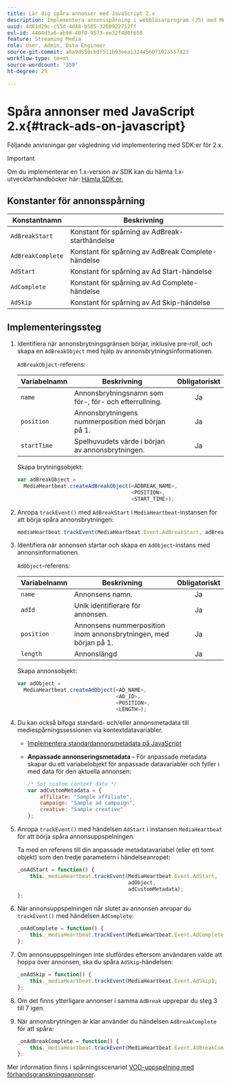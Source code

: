 ```yaml
---
title: Lär dig spåra annonser med JavaScript 2.x
description: Implementera annonsspårning i webbläsarprogram (JS) med Media SDK.
uuid: 4d81d29c-c55d-4d48-b505-3260922712ff
exl-id: 4404d3a6-ab98-40f0-9573-ee32f480f650
feature: Streaming Media
role: User, Admin, Data Engineer
source-git-commit: a6a9d550cbdf511b93eea132445607102a557823
workflow-type: tm+mt
source-wordcount: '359'
ht-degree: 2%

---
```


# Spåra annonser med JavaScript 2.x{#track-ads-on-javascript}

Följande anvisningar ger vägledning vid implementering med SDK:er för 2.x.

>[!IMPORTANT]
>
>Om du implementerar en 1.x-version av SDK kan du hämta 1.x-utvecklarhandböcker här: [Hämta SDK:er.](/help/getting-started/download-sdks.md)

## Konstanter för annonsspårning

| Konstantnamn | Beskrivning   |
|---|---|
| `AdBreakStart` | Konstant för spårning av AdBreak-starthändelse |
| `AdBreakComplete` | Konstant för spårning av AdBreak Complete-händelse |
| `AdStart` | Konstant för spårning av Ad Start-händelse |
| `AdComplete` | Konstant för spårning av Ad Complete-händelse |
| `AdSkip` | Konstant för spårning av Ad Skip-händelse |

## Implementeringssteg

1. Identifiera när annonsbrytningsgränsen börjar, inklusive pre-roll, och skapa en `AdBreakObject` med hjälp av annonsbrytningsinformationen.

   `AdBreakObject`-referens:

   | Variabelnamn | Beskrivning | Obligatoriskt |
   | --- | --- | :---: |
   | `name` | Annonsbrytningsnamn som för-, för- och efterrullning. | Ja |
   | `position` | Annonsbrytningens nummerposition med början på 1. | Ja |
   | `startTime` | Spelhuvudets värde i början av annonsbrytningen. | Ja |

   Skapa brytningsobjekt:

   ```js
   var adBreakObject =  
     MediaHeartbeat.createAdBreakObject(<ADBREAK_NAME>,  
                                        <POSITION>,  
                                        <START_TIME>);
   ```

1. Anropa `trackEvent()` med `AdBreakStart` i `MediaHeartbeat`-instansen för att börja spåra annonsbrytningen:

   ```js
   mediaHeartbeat.trackEvent(MediaHeartbeat.Event.AdBreakStart, adBreakObject);
   ```

1. Identifiera när annonsen startar och skapa en `AdObject`-instans med annonsinformationen.

   `AdObject`-referens:

   | Variabelnamn | Beskrivning | Obligatoriskt |
   | --- | --- | :---: |
   | `name` | Annonsens namn. | Ja |
   | `adId` | Unik identifierare för annonsen. | Ja |
   | `position` | Annonsens nummerposition inom annonsbrytningen, med början på 1. | Ja |
   | `length` | Annonslängd | Ja |

   Skapa annonsobjekt:

   ```js
   var adObject =  
     MediaHeartbeat.createAdObject(<AD_NAME>,  
                                   <AD_ID>,  
                                   <POSITION>,  
                                   <LENGTH>);
   ```

1. Du kan också bifoga standard- och/eller annonsmetadata till mediespårningssessionen via kontextdatavariabler.

   * [Implementera standardannonsmetadata på JavaScript](/help/use-cases/track-ads/impl-std-ad-metadata/impl-std-ad-md-js/impl-std-ad-metadata-js.md)
   * **Anpassade annonseringsmetadata -** För anpassade metadata skapar du ett variabelobjekt för anpassade datavariabler och fyller i med data för den aktuella annonsen:

     ```js
     /* Set custom context data */
     var adCustomMetadata = {
         affiliate: "Sample affiliate",
         campaign: "Sample ad campaign",
         creative: "Sample creative"
     };
     ```

1. Anropa `trackEvent()` med händelsen `AdStart` i instansen `MediaHeartbeat` för att börja spåra annonsuppspelningen.

   Ta med en referens till din anpassade metadatavariabel (eller ett tomt objekt) som den tredje parametern i händelseanropet:

   ```js
   _onAdStart = function() {
       this._mediaHeartbeat.trackEvent(MediaHeartbeat.Event.AdStart,  
                                       adObject,  
                                       adCustomMetadata);
   };
   ```

1. När annonsuppspelningen når slutet av annonsen anropar du `trackEvent()` med händelsen `AdComplete`:

   ```js
   _onAdComplete = function() {
       this._mediaHeartbeat.trackEvent(MediaHeartbeat.Event.AdComplete);
   };
   ```

1. Om annonsuppspelningen inte slutfördes eftersom användaren valde att hoppa över annonsen, ska du spåra `AdSkip`-händelsen:

   ```js
   _onAdSkip = function() {
       this._mediaHeartbeat.trackEvent(MediaHeartbeat.Event.AdSkip);
   };
   ```

1. Om det finns ytterligare annonser i samma `AdBreak` upprepar du steg 3 till 7 igen.
1. När annonsbrytningen är klar använder du händelsen `AdBreakComplete` för att spåra:

   ```js
   _onAdBreakComplete = function() {
       this._mediaHeartbeat.trackEvent(MediaHeartbeat.Event.AdBreakComplete);
   };
   ```

Mer information finns i spårningsscenariot [VOD-uppspelning med förhandsgranskningsannonser](/help/use-cases/tracking-scenarios/vod-preroll-ads.md).
